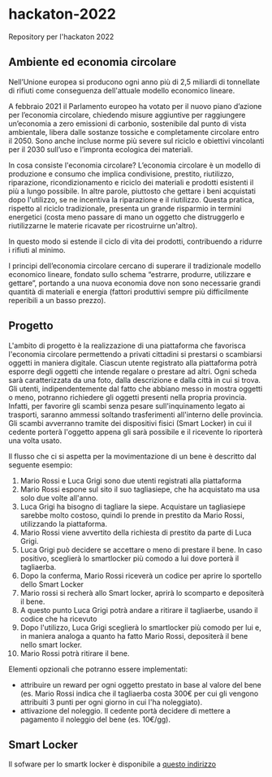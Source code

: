 # hackaton-2022
Repository per l'hackaton 2022 

## Ambiente ed economia circolare
Nell’Unione europea si producono ogni anno più di 2,5 miliardi di tonnellate di rifiuti come conseguenza dell'attuale modello economico lineare.

A febbraio 2021 il Parlamento europeo ha votato per il nuovo piano d’azione per l’economia circolare, chiedendo misure aggiuntive per raggiungere un’economia a zero emissioni di carbonio, sostenibile dal punto di vista ambientale, libera dalle sostanze tossiche e completamente circolare entro il 2050. Sono anche incluse norme più severe sul riciclo e obiettivi vincolanti per il 2030 sull’uso e l’impronta ecologica dei materiali.

In cosa consiste l'economia circolare?
L’economia circolare è un modello di produzione e consumo che implica condivisione, prestito, riutilizzo, riparazione, ricondizionamento e riciclo dei materiali e prodotti esistenti il più a lungo possibile. In altre parole, piuttosto che gettare i beni acquistati dopo l'utilizzo, se ne incentiva la riparazione e il riutilizzo. Questa pratica, rispetto al riciclo tradizionale, presenta un grande risparmio in termini energetici (costa meno passare di mano un oggetto che distruggerlo e riutilizzarne le materie ricavate per ricostruirne un'altro).

In questo modo si estende il ciclo di vita dei prodotti, contribuendo a ridurre i rifiuti al minimo. 

I principi dell’economia circolare cercano di superare il tradizionale modello economico lineare, fondato sullo schema “estrarre, produrre, utilizzare e gettare”, portando a una nuova economia dove non sono necessarie grandi quantità di materiali e energia (fattori produttivi sempre più difficilmente reperibili a un basso prezzo).

## Progetto
L'ambito di progetto è la realizzazione di una piattaforma che favorisca l'economia circolare permettendo a privati cittadini si prestarsi o scambiarsi oggetti in maniera digitale.
Ciascun utente registrato alla piattaforma potrà esporre degli oggetti che intende regalare o prestare ad altri. Ogni scheda sarà caratterizzata da una foto, dalla descrizione e dalla città in cui si trova. 
Gli utenti, indipendentemente dal fatto che abbiano messo in mostra oggetti o meno, potranno richiedere gli oggetti presenti nella propria provincia.
Infatti, per favorire gli scambi senza pesare sull'inquinamento legato ai trasporti, saranno ammessi soltando trasferimenti all'interno delle provincia.
Gli scambi avverranno tramite dei dispositivi fisici (Smart Locker) in cui il cedente porterà l'oggetto appena gli sarà possibile e il ricevente lo riporterà una volta usato.

Il flusso che ci si aspetta per la movimentazione di un bene è descritto dal seguente esempio:

1. Mario Rossi e Luca Grigi sono due utenti registrati alla piattaforma
2. Mario Rossi espone sul sito il suo tagliasiepe, che ha acquistato ma usa solo due volte all'anno.
3. Luca Grigi ha bisogno di tagliare la siepe. Acquistare un tagliasiepe sarebbe molto costoso, quindi lo prende in prestito da Mario Rossi, utilizzando la piattaforma.
4. Mario Rossi viene avvertito della richiesta di prestito da parte di Luca Grigi. 
5. Luca Grigi può decidere se accettare o meno di prestare il bene. In caso positivo, sceglierà lo smartlocker più comodo a lui dove porterà il tagliaerba.
6. Dopo la conferma, Mario Rossi riceverà un codice per aprire lo sportello dello Smart Locker 
7. Mario rossi si recherà allo Smart locker, aprirà lo scomparto e depositerà il bene.
8. A questo punto Luca Grigi  potrà andare a ritirare il tagliaerbe, usando il codice che ha ricevuto
9. Dopo l'utilizzo, Luca Grigi sceglierà lo smartlocker più comodo per lui e, in maniera analoga a quanto ha fatto Mario Rossi, depositerà il bene nello smart locker.
10. Mario Rossi potrà ritirare il bene.


Elementi opzionali che potranno essere implementati:
- attribuire un reward per ogni oggetto prestato in base al valore del bene (es. Mario Rossi indica che il tagliaerba costa 300€ per cui gli vengono attribuiti 3 punti per ogni giorno in cui l'ha noleggiato).
- attivazione del noleggio. Il cedente portà decidere di mettere a pagamento il noleggio del bene (es. 10€/gg). 



## Smart Locker
Il sofware per lo smartk locker è disponibile a [questo indirizzo](http://hack-smartlocker.sintrasviluppo.it/)
